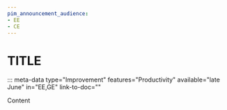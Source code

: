 ```yaml
---
pim_announcement_audience:
- EE
- CE
---
```


# TITLE
::: meta-data type="Improvement" features="Productivity" available="late June" in="EE,GE" link-to-doc=""

Content
